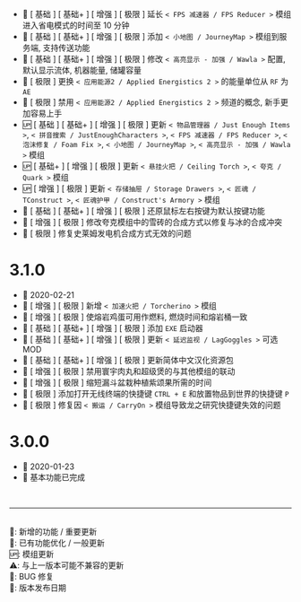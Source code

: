   - 💄 [ 基础 ] [ 基础+ ] [ 增强 ] [ 极限 ] 延长 `< FPS 减速器 / FPS Reducer >` 模组进入省电模式的时间至 10 分钟
  - 💄 [ 基础 ] [ 基础+ ] [ 增强 ] [ 极限 ] 添加 `< 小地图 / JourneyMap >` 模组到服务端, 支持传送功能
  - 💄 [ 基础 ] [ 基础+ ] [ 增强 ] [ 极限 ] 修改 `< 高亮显示 - 加强 / Wawla >` 配置, 默认显示流体, 机器能量, 储罐容量
  - 💄 [ 极限 ] 更换 `< 应用能源2 / Applied Energistics 2 >` 的能量单位从 `RF` 为 `AE`
  - 💄 [ 极限 ] 禁用 `< 应用能源2 / Applied Energistics 2 >` 频道的概念, 新手更加容易上手
  - 🆙 [ 基础 ] [ 基础+ ] [ 增强 ] [ 极限 ] 更新 `< 物品管理器 / Just Enough Items >`, `< 拼音搜索 / JustEnoughCharacters >`, `< FPS 减速器 / FPS Reducer >`, `< 泡沫修复 / Foam Fix >`, `< 小地图 / JourneyMap >`, `< 高亮显示 - 加强 / Wawla >` 模组
  - 🆙 [ 基础+ ] [ 增强 ] [ 极限 ] 更新 `< 悬挂火把 / Ceiling Torch >`, `< 夸克 / Quark >` 模组
  - 🆙 [ 增强 ] [ 极限 ] 更新 `< 存储抽屉 / Storage Drawers >`, `< 匠魂 / TConstruct >`, `< 匠魂护甲 / Construct's Armory >` 模组
  - 🐞 [ 基础 ] [ 基础+ ] [ 增强 ] [ 极限 ] 还原鼠标左右按键为默认按键功能
  - 🐞 [ 增强 ] [ 极限 ] 修改夸克模组中的雪砖的合成方式以修复与冰的合成冲突
  - 🐞 [ 极限 ] 修复史莱姆发电机合成方式无效的问题

# 3.1.0
  - 📅 2020-02-21
  - 🌟 [ 增强 ] [ 极限 ] 新增 `< 加速火把 / Torcherino >` 模组
  - 🌟 [ 增强 ] [ 极限 ] 使熔岩鸡蛋可用作燃料, 燃烧时间和熔岩桶一致
  - 💄 [ 基础 ] [ 基础+ ] [ 增强 ] [ 极限 ] 添加 `EXE` 启动器
  - 💄 [ 基础 ] [ 基础+ ] [ 增强 ] [ 极限 ] 更新 `< 延迟监视 / LagGoggles >` 可选 MOD
  - 💄 [ 基础 ] [ 基础+ ] [ 增强 ] [ 极限 ] 更新简体中文汉化资源包
  - 💄 [ 增强 ] [ 极限 ] 禁用寰宇肉丸和超级煲的与其他模组的联动
  - 💄 [ 增强 ] [ 极限 ] 缩短漏斗盆栽种植紫颂果所需的时间
  - 💄 [ 极限 ] 添加打开无线终端的快捷键 `CTRL + E` 和放置物品到世界的快捷键 `P`
  - 🐞 [ 极限 ] 修复因 `< 搬运 / CarryOn >` 模组导致龙之研究快捷键失效的问题

# 3.0.0
  - 📅 2020-01-23
  - 🌟 基本功能已完成

<br>
<hr>
<br>
🌟: 新增的功能 / 重要更新<br>
💄: 已有功能优化 / 一般更新<br>
🆙: 模组更新<br>
⚠️: 与上一版本可能不兼容的更新<br>
🐞: BUG 修复<br>
📅: 版本发布日期